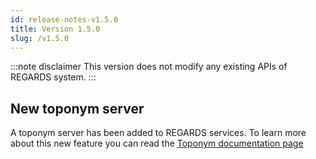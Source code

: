 ```yaml
---
id: release-notes-v1.5.0
title: Version 1.5.0
slug: /v1.5.0
---
```


:::note disclaimer
This version does not modify any existing APIs of REGARDS system.
:::

## New toponym server

A toponym server has been added to REGARDS services. To learn more about this new feature you can read the [Toponym documentation page](/docs/user-guide/catalog/toponyms)
